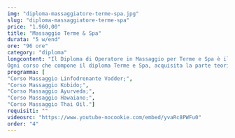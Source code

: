 ```yaml
---
img: "diploma-massaggiatore-terme-spa.jpg"
slug: "diploma-massaggiatore-terme-spa"
price: "1.960,00"
title: "Massaggio Terme & Spa"
durata: "5 w/end"
ore: "96 ore"
category: "diploma"
longcontent: "Il Diploma di Operatore in Massaggio per Terme e Spa è il percorso di studi ideale per chi desidera lavorare come massaggiatore in villaggi turistici, navi da crociera, stutture alberghiere o spa e centri benessere.\n\n
Ogni corso che compone il diploma Terme e Spa, acquisita la parte teorica, verterà principalmente sulla parte di pratica concentrandosi all'apprendimento delle tecniche del massaggio e degli schemi di lavoro in modo tale da mettere l'allievo in condizione, una volta terminato il percorso, di praticare in totale autonomia."
programma: [
"Corso Massaggio Linfodrenante Vodder;",
"Corso Massaggio Kobido;",
"Corso Massaggio Ayurveda;",
"Corso Massaggio Hawaiano;",
"Corso Massaggio Thai Oil."]
requisiti: ""
videosrc: "https://www.youtube-nocookie.com/embed/yvaRc8PWFu0"
order: "4"
---
```

